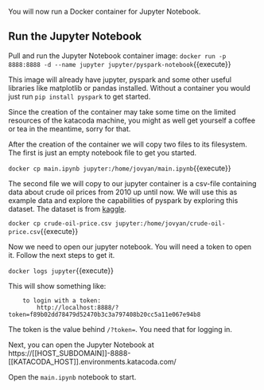 You will now run a Docker container for Jupyter Notebook.

## Run the Jupyter Notebook 

Pull and run the Jupyter Notebook container image:
`docker run -p 8888:8888 -d --name jupyter jupyter/pyspark-notebook`{{execute}}

This image will already have jupyter, pyspark and some other useful libraries like matplotlib or pandas installed.
Without a container you would just run `pip install pyspark` to get started.

Since the creation of the container may take some time on the limited resources of the katacoda machine, you might as well get yourself a coffee or tea in the meantime, sorry for that.

After the creation of the container we will copy two files to its filesystem. The first is just an empty notebook file to get you started. 

`docker cp main.ipynb jupyter:/home/jovyan/main.ipynb`{{execute}}

The second file we will copy to our jupyter container is a csv-file containing data about crude oil prices from 2010 up until now. 
We will use this as example data and explore the capabilities of pyspark by exploring this dataset. The dataset is from [kaggle](https://www.kaggle.com/sc231997/crude-oil-price).

`docker cp crude-oil-price.csv jupyter:/home/jovyan/crude-oil-price.csv`{{execute}}

Now we need to open our jupyter notebook. You will need a token to open it. Follow the next steps to get it. 

`docker logs jupyter`{{execute}}

This will show something like:
```
    to login with a token:
        http://localhost:8888/?token=f89b02dd78479d52470b3c3a797408b20cc5a11e067e94b8
```

The token is the value behind `/?token=`. You need that for logging in.

Next, you can open the Jupyter Notebook at 
 https://[[HOST_SUBDOMAIN]]-8888-[[KATACODA_HOST]].environments.katacoda.com/

Open the `main.ipynb` notebook to start. 